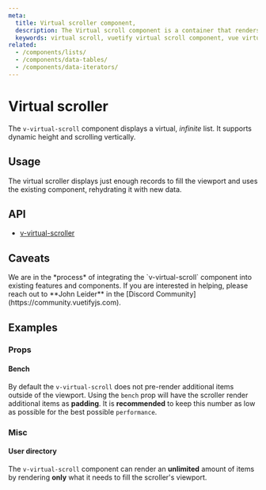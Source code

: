 ```yaml
---
meta:
  title: Virtual scroller component,
  description: The Virtual scroll component is a container that renders only visible elements. It is useful when in need to display large amount of uniform data.,
  keywords: virtual scroll, vuetify virtual scroll component, vue virtual scroll component, v-virtual-scroll component
related:
  - /components/lists/
  - /components/data-tables/
  - /components/data-iterators/
---
```


# Virtual scroller

The `v-virtual-scroll` component displays a virtual, *infinite* list. It supports dynamic height and scrolling vertically.

<entry-ad />

## Usage

The virtual scroller displays just enough records to fill the viewport and uses the existing component, rehydrating it with new data.

<usage name="v-virtual-scroller" />

## API

- [v-virtual-scroller](/api/v-virtual-scroller)

## Caveats

<alert type="info">
  We are in the *process* of integrating the `v-virtual-scroll` component into existing features and components. If you are interested in helping, please reach out to **John Leider** in the [Discord Community](https://community.vuetifyjs.com).
</alert>

## Examples

### Props

#### Bench

By default the `v-virtual-scroll` does not pre-render additional items outside of the viewport. Using the `bench` prop will have the scroller render additional items as **padding**. It is **recommended** to keep this number as low as possible for the best possible `performance`.

<example file="v-virtual-scroller/prop-bench" />

### Misc

#### User directory

The `v-virtual-scroll` component can render an __unlimited__ amount of items by rendering **only** what it needs to fill the scroller's viewport.

<example file="v-virtual-scroller/misc-user-directory" />

<backmatter />
